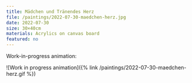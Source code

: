 ```yaml
---
title: Mädchen und Tränendes Herz
file: /paintings/2022-07-30-maedchen-herz.jpg
date: 2022-07-30
size: 30×40cm
materials: Acrylics on canvas board
featured: no
---
```


Work-in-progress animation:

![Work in progress animation]({% link /paintings/2022-07-30-maedchen-herz.gif %})
